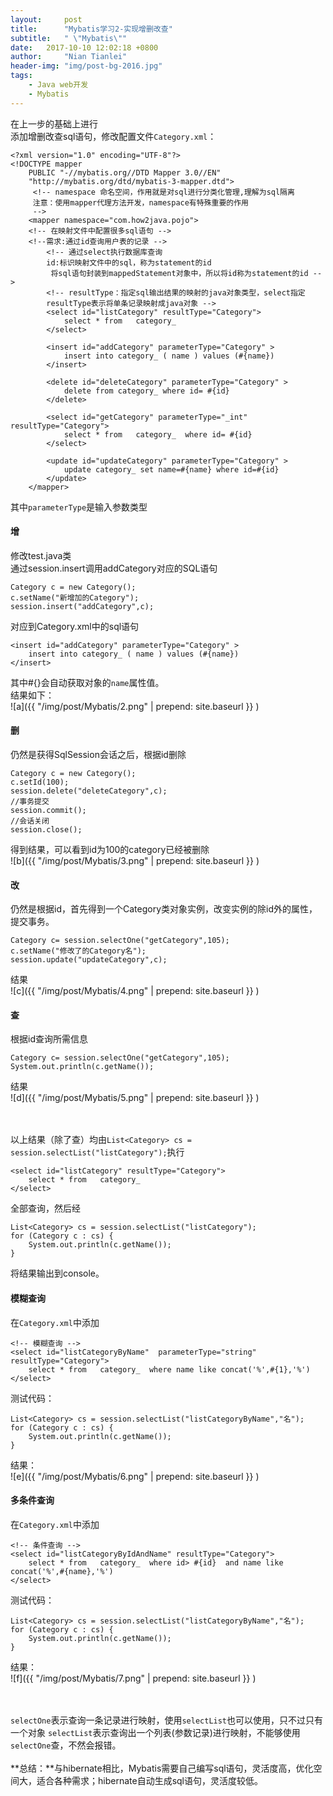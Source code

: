 ```yaml
---
layout:     post
title:      "Mybatis学习2-实现增删改查"
subtitle:   " \"Mybatis\""
date:   2017-10-10 12:02:18 +0800
author:     "Nian Tianlei"
header-img: "img/post-bg-2016.jpg"
tags:
    - Java web开发
    - Mybatis
---
```



在上一步的基础上进行  
添加增删改查sql语句，修改配置文件`Category.xml`：  
```
<?xml version="1.0" encoding="UTF-8"?>
<!DOCTYPE mapper
    PUBLIC "-//mybatis.org//DTD Mapper 3.0//EN"
    "http://mybatis.org/dtd/mybatis-3-mapper.dtd">
	 <!-- namespace 命名空间，作用就是对sql进行分类化管理,理解为sql隔离
	 注意：使用mapper代理方法开发，namespace有特殊重要的作用
	 -->
    <mapper namespace="com.how2java.pojo">
    <!-- 在映射文件中配置很多sql语句 -->
    <!--需求:通过id查询用户表的记录 -->
    	<!-- 通过select执行数据库查询
     	id:标识映射文件中的sql，称为statement的id
    	 将sql语句封装到mappedStatement对象中，所以将id称为statement的id -->
    	<!-- resultType：指定sql输出结果的映射的java对象类型，select指定
    	resultType表示将单条记录映射成java对象 -->
        <select id="listCategory" resultType="Category">
            select * from   category_      
        </select>
        
        <insert id="addCategory" parameterType="Category" >
            insert into category_ ( name ) values (#{name})    
        </insert>
         
        <delete id="deleteCategory" parameterType="Category" >
            delete from category_ where id= #{id}   
        </delete>
         
        <select id="getCategory" parameterType="_int" resultType="Category">
            select * from   category_  where id= #{id}    
        </select>
 
        <update id="updateCategory" parameterType="Category" >
            update category_ set name=#{name} where id=#{id}    
        </update>
    </mapper>
```
其中`parameterType`是输入参数类型
#### 增
修改test.java类  
通过session.insert调用addCategory对应的SQL语句   
```
Category c = new Category();
c.setName("新增加的Category");
session.insert("addCategory",c);
```
对应到Category.xml中的sql语句  
```
<insert id="addCategory" parameterType="Category" >
    insert into category_ ( name ) values (#{name})    
</insert>
```
其中#{}会自动获取对象的`name`属性值。  
结果如下：  
![a]({{ "/img/post/Mybatis/2.png" | prepend: site.baseurl }} )  
#### 删
仍然是获得SqlSession会话之后，根据id删除  
```
Category c = new Category();
c.setId(100);
session.delete("deleteCategory",c);
//事务提交
session.commit();
//会话关闭
session.close();
```
得到结果，可以看到id为100的category已经被删除    
![b]({{ "/img/post/Mybatis/3.png" | prepend: site.baseurl }} )   
#### 改
仍然是根据id，首先得到一个Category类对象实例，改变实例的除id外的属性，提交事务。  
```
Category c= session.selectOne("getCategory",105);
c.setName("修改了的Category名");
session.update("updateCategory",c);
```
结果  
![c]({{ "/img/post/Mybatis/4.png" | prepend: site.baseurl }} )  
#### 查
根据id查询所需信息  
```
Category c= session.selectOne("getCategory",105);
System.out.println(c.getName());
```
结果  
![d]({{ "/img/post/Mybatis/5.png" | prepend: site.baseurl }} )  


<br><br>
以上结果（除了查）均由`List<Category> cs = session.selectList("listCategory");`执行  
```
<select id="listCategory" resultType="Category">
    select * from   category_      
</select>
```
全部查询，然后经  
```
List<Category> cs = session.selectList("listCategory");
for (Category c : cs) {
    System.out.println(c.getName());
}
```
将结果输出到console。
#### 模糊查询
在`Category.xml`中添加  
```
<!-- 模糊查询 -->
<select id="listCategoryByName"  parameterType="string" resultType="Category">
    select * from   category_  where name like concat('%',#{1},'%')
</select> 
```
测试代码： 
``` 
List<Category> cs = session.selectList("listCategoryByName","名");
for (Category c : cs) {
    System.out.println(c.getName());
}
```
结果：  
![e]({{ "/img/post/Mybatis/6.png" | prepend: site.baseurl }} )  
#### 多条件查询
在`Category.xml`中添加  
```
<!-- 条件查询 -->
<select id="listCategoryByIdAndName" resultType="Category">
    select * from   category_  where id> #{id}  and name like concat('%',#{name},'%')
</select>
```
测试代码： 
``` 
List<Category> cs = session.selectList("listCategoryByName","名");
for (Category c : cs) {
    System.out.println(c.getName());
}
```
结果：  
![f]({{ "/img/post/Mybatis/7.png" | prepend: site.baseurl }} )  



<br><br>
`selectOne`表示查询一条记录进行映射，使用`selectList`也可以使用，只不过只有一个对象
`selectList`表示查询出一个列表(参数记录)进行映射，不能够使用`selectOne`查，不然会报错。  
<br>
**总结：**与hibernate相比，Mybatis需要自己编写sql语句，灵活度高，优化空间大，适合各种需求；hibernate自动生成sql语句，灵活度较低。